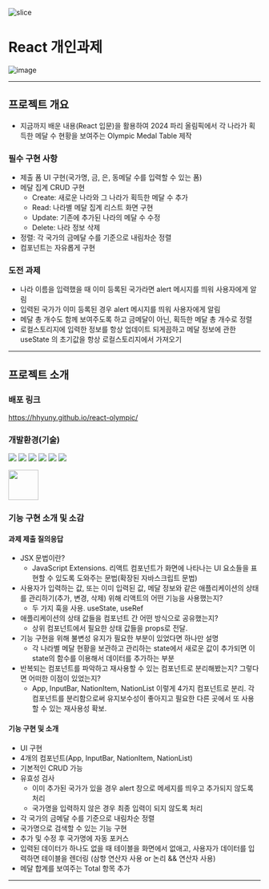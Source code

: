 ![slice](https://capsule-render.vercel.app/api?type=slice&color=ffb703&height=200&text=React&fontAlign=75&rotate=13&fontAlignY=25&desc=&descAlign=70.&descAlignY=44&fontColor=fff)

# React 개인과제

![image](https://github.com/user-attachments/assets/53a0dc24-0760-4ed1-9286-e23ade1567b2)

---

## 프로젝트 개요

- 지금까지 배운 내용(React 입문)을 활용하여 2024 파리 올림픽에서 각 나라가 획득한 메달 수 현황을 보여주는 Olympic Medal Table 제작

### 필수 구현 사항

- 제출 폼 UI 구현(국가명, 금, 은, 동메달 수를 입력할 수 있는 폼)
- 메달 집계 CRUD 구현
  - Create: 새로운 나라와 그 나라가 획득한 메달 수 추가
  - Read: 나라별 메달 집계 리스트 화면 구현
  - Update: 기존에 추가된 나라의 메달 수 수정
  - Delete: 나라 정보 삭제
- 정렬: 각 국가의 금메달 수를 기준으로 내림차순 정렬
- 컴포넌트는 자유롭게 구현

### 도전 과제

- 나라 이름을 입력했을 때 이미 등록된 국가라면 alert 메시지를 띄워 사용자에게 알림
- 입력된 국가가 이미 등록된 경우 alert 메시지를 띄워 사용자에게 알림
- 메달 총 개수도 함께 보여주도록 하고 금메달이 아닌, 획득한 메달 총 개수로 정렬
- 로컬스토리지에 입력한 정보를 항상 업데이트 되게끔하고 메달 정보에 관한 useState 의 초기값을 항상 로컬스토리지에서 가져오기

---

## 프로젝트 소개

### 배포 링크

https://hhyuny.github.io/react-olympic/

### 개발환경(기술)

<img src="https://img.shields.io/badge/html5-E34F26?style=for-the-badge&logo=html5&logoColor=white"> <img src="https://img.shields.io/badge/css3-1572B6?style=for-the-badge&logo=css3&logoColor=white"> <img src="https://img.shields.io/badge/javascript-F7DF1E?style=for-the-badge&logo=javascript&logoColor=white"> <img src="https://img.shields.io/badge/react-61DAFB?style=for-the-badge&logo=react&logoColor=black"> <img src="https://img.shields.io/badge/git-F05032?style=for-the-badge&logo=git&logoColor=white"> <img src="https://img.shields.io/badge/github-181717?style=for-the-badge&logo=github&logoColor=white">

<img src="https://camo.githubusercontent.com/9e30e8175154be99e32777c31d5854a0bab39e1caf6e3fa1ef6495d27366fc6f/68747470733a2f2f63646e2e69636f6e2d69636f6e732e636f6d2f69636f6e73322f323130372f504e472f3531322f66696c655f747970655f7673636f64655f69636f6e5f3133303038342e706e67" width="60" height="60">

### 기능 구현 소개 및 소감

#### 과제 제출 질의응답

- JSX 문법이란?
  - JavaScript Extensions. 리액트 컴포넌트가 화면에 나타나는 UI 요소들을 표현할 수 있도록 도와주는 문법(확장된 자바스크립트 문법)
- 사용자가 입력하는 값, 또는 이미 입력된 값, 메달 정보와 같은 애플리케이션의 상태를 관리하기(추가, 변경, 삭제) 위해 리액트의 어떤 기능을 사용했는지?
  - 두 가지 훅을 사용. useState, useRef
- 애플리케이션의 상태 값들을 컴포넌트 간 어떤 방식으로 공유했는지?
  - 상위 컴포넌트에서 필요한 상태 값들을 props로 전달.
- 기능 구현을 위해 불변성 유지가 필요한 부분이 있었다면 하나만 설명
  - 각 나라별 메달 현황을 보관하고 관리하는 state에서 새로운 값이 추가되면 이 state의 함수를 이용해서 데이터를 추가하는 부분
- 반복되는 컴포넌트를 파악하고 재사용할 수 있는 컴포넌트로 분리해봤는지? 그렇다면 어떠한 이점이 있었는지?
  - App, InputBar, NationItem, NationList 이렇게 4가지 컴포넌트로 분리. 각 컴포넌트를 분리함으로써 유지보수성이 좋아지고 필요한 다른 곳에서 또 사용할 수 있는 재사용성 확보.

#### 기능 구현 및 소개

- UI 구현
- 4개의 컴포넌트(App, InputBar, NationItem, NationList)
- 기본적인 CRUD 가능
- 유효성 검사
  - 이미 추가된 국가가 있을 경우 alert 창으로 메세지를 띄우고 추가되지 않도록 처리
  - 국가명을 입력하지 않은 경우 최종 입력이 되지 않도록 처리
- 각 국가의 금메달 수를 기준으로 내림차순 정렬
- 국가명으로 검색할 수 있는 기능 구현
- 추가 및 수정 후 국가명에 자동 포커스
- 입력된 데이터가 하나도 없을 때 테이블을 화면에서 없애고, 사용자가 데이터를 입력하면 테이블을 렌더링 (삼항 연산자 사용 or 논리 && 연산자 사용)
- 메달 합계를 보여주는 Total 항목 추가

---
